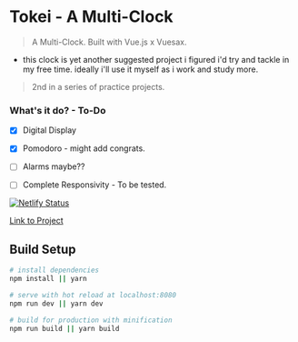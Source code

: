# Tokei - A Multi-Clock

> A Multi-Clock. Built with Vue.js x Vuesax.
- this clock is yet another suggested project i figured i'd try and tackle in my free time. ideally i'll use it myself as i work and study more.

> 2nd in a series of practice projects. 

### What's it do? - To-Do

- [x] Digital Display
- [x] Pomodoro - might add congrats.
- [ ] Alarms maybe??
- [ ] Complete Responsivity - To be tested.


[![Netlify Status](https://api.netlify.com/api/v1/badges/237cf08f-b1e8-4789-843e-89a0a3506ca3/deploy-status)](https://app.netlify.com/sites/tokei/deploys)

[Link to Project](https://tokei.netlify.com)


## Build Setup

``` bash
# install dependencies
npm install || yarn

# serve with hot reload at localhost:8080
npm run dev || yarn dev

# build for production with minification
npm run build || yarn build

```